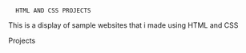       HTML AND CSS PROJECTS
This is a display of sample websites that i made using HTML and CSS

Projects


